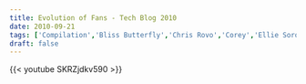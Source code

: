 ```yaml
---
title: Evolution of Fans - Tech Blog 2010
date: 2010-09-21
tags: ['Compilation','Bliss Butterfly','Chris Rovo','Corey','Ellie Sorokin','Grimm','Hex','Jonah','Josh','Memory Elena','Rob']
draft: false
---
```

{{< youtube SKRZjdkv590 >}}
